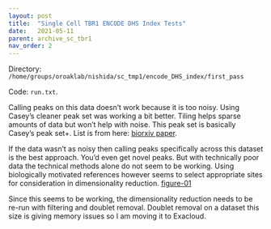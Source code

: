 ```yaml
---
layout: post
title:  "Single Cell TBR1 ENCODE DHS Index Tests"
date:   2021-05-11
parent: archive_sc_tbr1
nav_order: 2
---
```


Directory: `/home/groups/oroaklab/nishida/sc_tmp1/encode_DHS_index/first_pass`

Code: `run.txt`.

Calling peaks on this data doesn’t work because it is too noisy. Using Casey’s cleaner peak set was working a bit better. Tiling helps sparse amounts of data but won’t help with noise. This peak set is basically Casey’s peak set+. List is from here: [biorxiv paper](https://www.biorxiv.org/content/10.1101/2020.06.26.172718v3).

If the data wasn’t as noisy then calling peaks specifically across this dataset is the best approach. You’d even get novel peaks. But with technically poor data the technical methods alone do not seem to be working. Using biologically motivated references however seems to select appropriate sites for consideration in dimensionality reduction. [figure-01]

Since this seems to be working, the dimensionality reduction needs to be re-run with filtering and doublet removal. Doublet removal on a dataset this size is giving memory issues so I am moving it to Exacloud.

[figure-01]: https://ohsu.app.box.com/file/809562739594